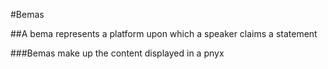 #Bemas

##A bema represents a platform upon which a speaker claims a statement

###Bemas make up the content displayed in a pnyx
